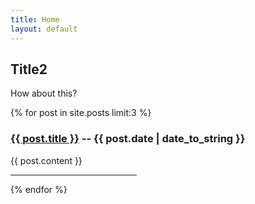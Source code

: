 ```yaml
---
title: Home
layout: default
---
```


Title2
------

How about this?

{% for post in site.posts limit:3 %}
<h3><a href="{{ post.url }}">{{ post.title }}</a> -- <abbr>{{ post.date | date_to_string }}</abbr></h3>
{{ post.content }}
<hr style="width: 40%;"/>
{% endfor %}

